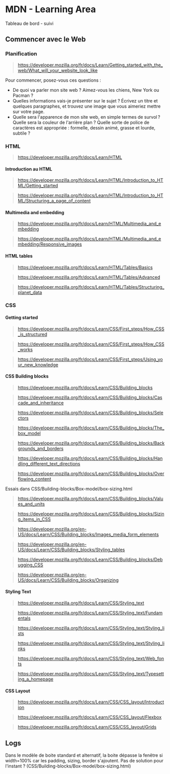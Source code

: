 # MDN - Learning Area

Tableau de bord - suivi

## Commencer avec le Web

### Planification

> https://developer.mozilla.org/fr/docs/Learn/Getting_started_with_the_web/What_will_your_website_look_like

Pour commencer, posez-vous ces questions :

-   De quoi va parler mon site web ? ﻿Aimez-vous les chiens, New York ou Pacman ?
-   Quelles informations vais-je présenter sur le sujet ? Écrivez un titre et quelques paragraphes, et trouvez une image que vous aimeriez mettre sur votre page.
-   Quelle sera l'apparence de mon site web, en simple termes de survol ? Quelle sera la couleur de l'arrière plan ? Quelle sorte de police de caractères est appropriée : formelle, dessin animé, grasse et lourde, subtile ?

### HTML

> https://developer.mozilla.org/fr/docs/Learn/HTML

#### Introduction au HTML

> https://developer.mozilla.org/fr/docs/Learn/HTML/Introduction_to_HTML/Getting_started

> https://developer.mozilla.org/fr/docs/Learn/HTML/Introduction_to_HTML/Structuring_a_page_of_content

#### Multimedia and embedding

> https://developer.mozilla.org/fr/docs/Learn/HTML/Multimedia_and_embedding

> https://developer.mozilla.org/fr/docs/Learn/HTML/Multimedia_and_embedding/Responsive_images

#### HTML tables

> https://developer.mozilla.org/fr/docs/Learn/HTML/Tables/Basics

> https://developer.mozilla.org/fr/docs/Learn/HTML/Tables/Advanced

> https://developer.mozilla.org/fr/docs/Learn/HTML/Tables/Structuring_planet_data

### CSS

#### Getting started

> https://developer.mozilla.org/fr/docs/Learn/CSS/First_steps/How_CSS_is_structured

> https://developer.mozilla.org/fr/docs/Learn/CSS/First_steps/How_CSS_works

> https://developer.mozilla.org/fr/docs/Learn/CSS/First_steps/Using_your_new_knowledge

#### CSS Building blocks

> https://developer.mozilla.org/fr/docs/Learn/CSS/Building_blocks

> https://developer.mozilla.org/fr/docs/Learn/CSS/Building_blocks/Cascade_and_inheritance

> https://developer.mozilla.org/fr/docs/Learn/CSS/Building_blocks/Selectors

> https://developer.mozilla.org/fr/docs/Learn/CSS/Building_blocks/The_box_model

> https://developer.mozilla.org/fr/docs/Learn/CSS/Building_blocks/Backgrounds_and_borders

> https://developer.mozilla.org/fr/docs/Learn/CSS/Building_blocks/Handling_different_text_directions

> https://developer.mozilla.org/fr/docs/Learn/CSS/Building_blocks/Overflowing_content

Essais dans CSS/Building-blocks/Box-model/box-sizing.html

> https://developer.mozilla.org/fr/docs/Learn/CSS/Building_blocks/Values_and_units

> https://developer.mozilla.org/fr/docs/Learn/CSS/Building_blocks/Sizing_items_in_CSS

> https://developer.mozilla.org/en-US/docs/Learn/CSS/Building_blocks/Images_media_form_elements

> https://developer.mozilla.org/en-US/docs/Learn/CSS/Building_blocks/Styling_tables

> https://developer.mozilla.org/fr/docs/Learn/CSS/Building_blocks/Debugging_CSS

> https://developer.mozilla.org/en-US/docs/Learn/CSS/Building_blocks/Organizing

#### Styling Text

> https://developer.mozilla.org/fr/docs/Learn/CSS/Styling_text

> https://developer.mozilla.org/fr/docs/Learn/CSS/Styling_text/Fundamentals

> https://developer.mozilla.org/fr/docs/Learn/CSS/Styling_text/Styling_lists

> https://developer.mozilla.org/fr/docs/Learn/CSS/Styling_text/Styling_links

> https://developer.mozilla.org/fr/docs/Learn/CSS/Styling_text/Web_fonts

> https://developer.mozilla.org/fr/docs/Learn/CSS/Styling_text/Typesetting_a_homepage

#### CSS Layout

> https://developer.mozilla.org/fr/docs/Learn/CSS/CSS_layout/Introduction

> https://developer.mozilla.org/fr/docs/Learn/CSS/CSS_layout/Flexbox

> https://developer.mozilla.org/fr/docs/Learn/CSS/CSS_layout/Grids

## Logs

Dans le modèle de boite standard et alternatif, la boite dépasse la fenêtre si width=100% car les padding, sizing, border s'ajoutent. Pas de solution pour l'instant ? (CSS/Building-blocks/Box-model/box-sizing.html)
